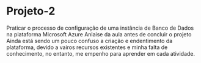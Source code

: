 # Projeto-2
 Praticar o processo de configuração de uma instância de Banco de Dados na plataforma Microsoft Azure
Anlaise da aula antes de concluir o projeto
Ainda está sendo um pouco confuso a criação e endentimento da plataforma, devido a vairos recursos existentes e minha falta de conhecimento, no entanto, me empenho para aprender em cada atividade.
